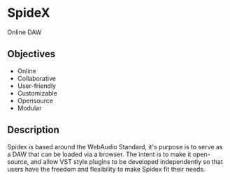 # SpideX
Online DAW
## Objectives
- Online
- Collaborative
- User-friendly
- Customizable
- Opensource
- Modular
## Description
Spidex is based around the WebAudio Standard, it's purpose is to serve as a DAW that can be loaded via a browser. The intent is to make it open-source, and allow VST style plugins to be developed independently so that users have the freedom and flexibility to make Spidex fit their needs.
